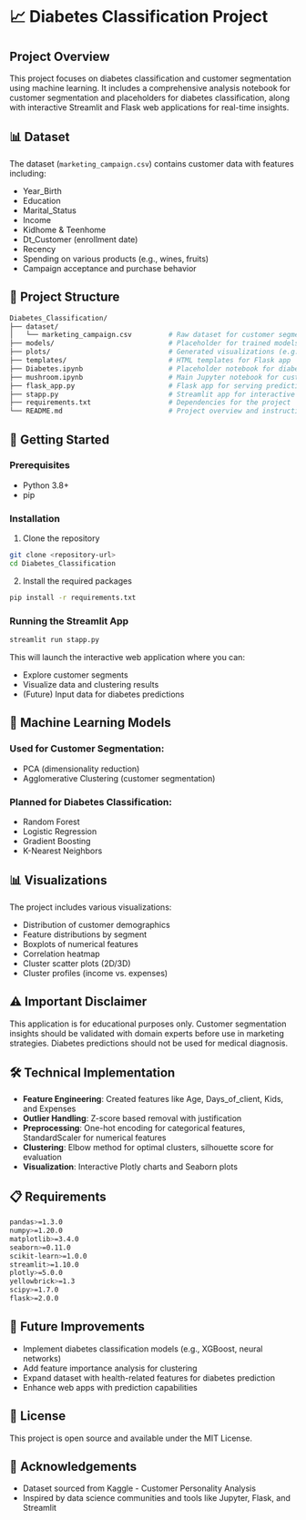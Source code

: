 # 📈 Diabetes Classification Project

## Project Overview

This project focuses on diabetes classification and customer segmentation using machine learning. It includes a comprehensive analysis notebook for customer segmentation and placeholders for diabetes classification, along with interactive Streamlit and Flask web applications for real-time insights.

## 📊 Dataset

The dataset (`marketing_campaign.csv`) contains customer data with features including:

* Year\_Birth
* Education
* Marital\_Status
* Income
* Kidhome & Teenhome
* Dt\_Customer (enrollment date)
* Recency
* Spending on various products (e.g., wines, fruits)
* Campaign acceptance and purchase behavior

## 📁 Project Structure

```bash
Diabetes_Classification/
├── dataset/
│   └── marketing_campaign.csv         # Raw dataset for customer segmentation
├── models/                            # Placeholder for trained models
├── plots/                             # Generated visualizations (e.g., PNGs, HTML)
├── templates/                         # HTML templates for Flask app
├── Diabetes.ipynb                     # Placeholder notebook for diabetes classification
├── mushroom.ipynb                     # Main Jupyter notebook for customer segmentation
├── flask_app.py                       # Flask app for serving predictions
├── stapp.py                           # Streamlit app for interactive visualization
├── requirements.txt                   # Dependencies for the project
└── README.md                          # Project overview and instructions
```

## 🚀 Getting Started

### Prerequisites

* Python 3.8+
* pip

### Installation

1. Clone the repository

```bash
git clone <repository-url>
cd Diabetes_Classification
```

2. Install the required packages

```bash
pip install -r requirements.txt
```

### Running the Streamlit App

```bash
streamlit run stapp.py
```

This will launch the interactive web application where you can:

* Explore customer segments
* Visualize data and clustering results
* (Future) Input data for diabetes predictions

## 🤖 Machine Learning Models

### Used for Customer Segmentation:

* PCA (dimensionality reduction)
* Agglomerative Clustering (customer segmentation)

### Planned for Diabetes Classification:

* Random Forest
* Logistic Regression
* Gradient Boosting
* K-Nearest Neighbors

## 📊 Visualizations

The project includes various visualizations:

* Distribution of customer demographics
* Feature distributions by segment
* Boxplots of numerical features
* Correlation heatmap
* Cluster scatter plots (2D/3D)
* Cluster profiles (income vs. expenses)

## ⚠️ Important Disclaimer

This application is for educational purposes only. Customer segmentation insights should be validated with domain experts before use in marketing strategies. Diabetes predictions should not be used for medical diagnosis.

## 🛠️ Technical Implementation

* **Feature Engineering**: Created features like Age, Days\_of\_client, Kids, and Expenses
* **Outlier Handling**: Z-score based removal with justification
* **Preprocessing**: One-hot encoding for categorical features, StandardScaler for numerical features
* **Clustering**: Elbow method for optimal clusters, silhouette score for evaluation
* **Visualization**: Interactive Plotly charts and Seaborn plots

## 📋 Requirements

```bash
pandas>=1.3.0
numpy>=1.20.0
matplotlib>=3.4.0
seaborn>=0.11.0
scikit-learn>=1.0.0
streamlit>=1.10.0
plotly>=5.0.0
yellowbrick>=1.3
scipy>=1.7.0
flask>=2.0.0
```

## 📑 Future Improvements

* Implement diabetes classification models (e.g., XGBoost, neural networks)
* Add feature importance analysis for clustering
* Expand dataset with health-related features for diabetes prediction
* Enhance web apps with prediction capabilities

## 📜 License

This project is open source and available under the MIT License.

## 🙏 Acknowledgements

* Dataset sourced from Kaggle - Customer Personality Analysis
* Inspired by data science communities and tools like Jupyter, Flask, and Streamlit
